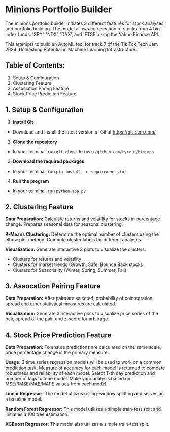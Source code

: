 
# Minions Portfolio Builder
The minions portfolio builder initiates 3 different features for stock analyses and portfolio building. The model allows for selection of stocks from 4 big index funds: 'SPY', 'NDX', 'DAX', and 'FTSE' using the Yahoo Finance API.

This attempts to build an AutoML tool for track 7 of the Tik Tok Tech Jam 2024: Unleashing Potential in Machine Learning Infrastructure.

## Table of Contents:
1. Setup & Configuration
2. Clustering Feature
3. Association Paring Feature
4. Stock Price Prediction Feature

## 1. Setup & Configuration

1. **Install Git**
- Download and install the latest version of Git at https://git-scm.com/

2. **Clone the repository**
- In your terminal, run ```git clone https://github.com/ryrxin/Minions```

3. **Download the required packages**
- In your terminal, run ```pip install -r requirements.txt```

4. **Run the program**
- In your terminal, run ```python app.py```


## 2. Clustering Feature 
**Data Preparation:**
Calculate returns and volatility for stocks in percentage change.
Prepares seasonal data for seasonal clustering.

**K-Means Clustering:**
Determine the optimal number of clusters using the elbow plot method.
Compute cluster labels for different analyses.

**Visualization:**
Generate interactive 3 plots to visualize the clusters:
- Clusters for returns and volatility
- Clusters for market trends (Growth, Safe, Bounce Back stocks
- Clusters for Seasonality (Winter, Spring, Summer, Fall)

## 3. Assocation Pairing Feature
**Data Preparation:** After pairs are selected, probability of cointegration, spread and other statistical measures are calculated.

**Visualization:** Generate 3 interactive plots to visualize price series of the pair, spread of the pair, and z-score for arbitrage.

## 4. Stock Price Prediction Feature
**Data Preparation:** To ensure predictions are calculated on the same scale, price percentage change is the primary measure.

**Usage:** 3 time series regression models will be used to work on a common prediction task. Measure of accuracy for each model is returned to compare robustness and reliability of each model. Select T-th day prediction and number of lags to tune model. Make your analysis based on MSE/RMSE/MAE/MAPE values from each model.

**Linear Regressor:** The model utilizes rolling-window splitting and serves as a baseline model.

**Random Forest Regressor:** This model utilizes a simple train-test split and initiaties a 100 tree estimation.

**XGBoost Regressor:** This model also utilizes a simple train-test split.
